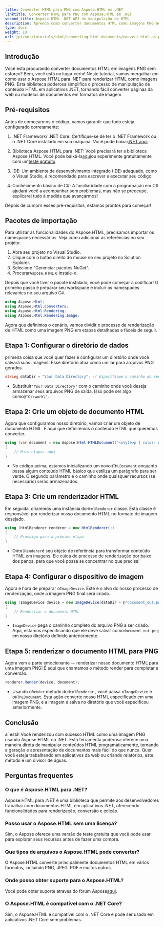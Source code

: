 ```yaml
---
title: Converter HTML para PNG com Aspose.HTML em .NET
linktitle: Converter HTML para PNG com Aspose.HTML em .NET
second_title: Aspose.HTML .NET API de manipulação de HTML
description: Aprenda como converter documentos HTML como imagens PNG no .NET usando a biblioteca Aspose.HTML. Siga nosso tutorial passo a passo para simplificar a conversão de HTML para imagem.
type: docs
weight: 10
url: /pt/net/tutorials/html/converting-html-documents/convert-html-as-png/
---
```

## Introdução

Você está procurando converter documentos HTML em imagens PNG sem esforço? Bem, você está no lugar certo! Neste tutorial, vamos mergulhar em como usar o Aspose.HTML para .NET para renderizar HTML como imagens PNG. Esta biblioteca poderosa simplifica o processo de manipulação de conteúdo HTML em aplicativos .NET, tornando fácil converter páginas da web ou modelos de documentos em formatos de imagem.

## Pré-requisitos

Antes de começarmos o código, vamos garantir que tudo esteja configurado corretamente:

1.  .NET Framework/ .NET Core: Certifique-se de ter o .NET Framework ou o .NET Core instalado em sua máquina. Você pode baixar[.NET aqui](https://dotnet.microsoft.com/download).

2.  Biblioteca Aspose.HTML para .NET: Você precisará ter a biblioteca Aspose.HTML. Você pode baixá-la[aqui](https://releases.aspose.com/html/net/)ou experimente gratuitamente com um[teste gratuito](https://releases.aspose.com/).

3. IDE: Um ambiente de desenvolvimento integrado (IDE) adequado, como o Visual Studio, é recomendado para escrever e executar seu código.

4. Conhecimento básico de C#: A familiaridade com a programação em C# ajudará você a acompanhar sem problemas, mas não se preocupe, explicarei tudo à medida que avançarmos!

Depois de cumprir esses pré-requisitos, estamos prontos para começar!

## Pacotes de importação

Para utilizar as funcionalidades do Aspose.HTML, precisamos importar os namespaces necessários. Veja como adicionar as referências no seu projeto:

1. Abra seu projeto no Visual Studio.
2. Clique com o botão direito do mouse no seu projeto no Solution Explorer.
3. Selecione "Gerenciar pacotes NuGet".
4.  Procurar`Aspose.HTML` e instale-o.

Depois que você tiver o pacote instalado, você pode começar a codificar! O primeiro passo é preparar seu workspace e incluir os namespaces relevantes no seu arquivo C#.

```csharp
using Aspose.Html;
using Aspose.Html.Converters;
using Aspose.Html.Rendering;
using Aspose.Html.Rendering.Image;
```

Agora que definimos o cenário, vamos dividir o processo de renderização de HTML como uma imagem PNG em etapas detalhadas e fáceis de seguir.

## Etapa 1: Configurar o diretório de dados

primeira coisa que você quer fazer é configurar um diretório onde você salvará suas imagens. Esse diretório atua como um lar para arquivos PNG gerados.

```csharp
string dataDir = "Your Data Directory"; // Especifique o caminho do seu diretório
```

-  Substituir`"Your Data Directory"` com o caminho onde você deseja armazenar seus arquivos PNG de saída. Isso pode ser algo como`@"C:\work\"`.

## Etapa 2: Crie um objeto de documento HTML

Agora que configuramos nosso diretório, vamos criar um objeto de documento HTML. É aqui que definiremos o conteúdo HTML que queremos converter.

```csharp
using (var document = new Aspose.Html.HTMLDocument("<style>p { color: green; }</style><p>my first paragraph</p>", dataDir))
{
    // Mais etapas aqui
}
```

-  No código acima, estamos inicializando um novo`HTMLDocument` enquanto passa algum conteúdo HTML básico que estiliza um parágrafo para ser verde. O segundo parâmetro é o caminho onde quaisquer recursos (se necessário) serão armazenados.

## Etapa 3: Crie um renderizador HTML

 Em seguida, criaremos uma instância do`HtmlRenderer` classe. Esta classe é responsável por renderizar nosso documento HTML no formato de imagem desejado.

```csharp
using (HtmlRenderer renderer = new HtmlRenderer())
{
    // Prossiga para a próxima etapa
}
```

-  O`HtmlRenderer`é seu objeto de referência para transformar conteúdo HTML em imagens. Ele cuida do processo de renderização por baixo dos panos, para que você possa se concentrar no que precisa!

## Etapa 4: Configurar o dispositivo de imagem

 Agora é hora de preparar o`ImageDevice`. Este é o alvo do nosso processo de renderização, onde a imagem PNG final será criada.

```csharp
using (ImageDevice device = new ImageDevice(dataDir + @"document_out.png"))
{
    // Renderizar o documento HTML
}
```

- `ImageDevice` pega o caminho completo do arquivo PNG a ser criado. Aqui, estamos especificando que ele deve salvar como`document_out.png` em nosso diretório definido anteriormente.

## Etapa 5: renderizar o documento HTML para PNG

Agora vem a parte emocionante — renderizar nosso documento HTML para uma imagem PNG! É aqui que chamamos o método render para completar a conversão.

```csharp
renderer.Render(device, document);
```

-  Usando o`Render` método do`HtmlRenderer` , você passa o`ImageDevice` e o`HTMLDocument`. Esta ação converte nosso HTML especificado em uma imagem PNG, e a imagem é salva no diretório que você especificou anteriormente.

## Conclusão

aí está! Você renderizou com sucesso HTML como uma imagem PNG usando Aspose.HTML no .NET. Esta ferramenta poderosa oferece uma maneira direta de manipular conteúdos HTML programaticamente, tornando a geração e apresentação de documentos mais fácil do que nunca. Quer você esteja trabalhando em aplicativos da web ou criando relatórios, este método é um divisor de águas.

## Perguntas frequentes

### O que é Aspose.HTML para .NET?
Aspose.HTML para .NET é uma biblioteca que permite aos desenvolvedores trabalhar com documentos HTML em aplicativos .NET, oferecendo funcionalidades para renderização, conversão e edição.

### Posso usar o Aspose.HTML sem uma licença?
Sim, o Aspose oferece uma versão de teste gratuita que você pode usar para explorar seus recursos antes de fazer uma compra.

### Que tipos de arquivos o Aspose.HTML pode converter?
O Aspose.HTML converte principalmente documentos HTML em vários formatos, incluindo PNG, JPEG, PDF e muitos outros.

### Onde posso obter suporte para o Aspose.HTML?
 Você pode obter suporte através do fórum Aspose[aqui](https://forum.aspose.com/c/html/29).

### O Aspose.HTML é compatível com o .NET Core?
Sim, o Aspose.HTML é compatível com o .NET Core e pode ser usado em aplicativos .NET Core sem problemas.